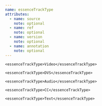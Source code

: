 ```yaml
---
name: essenceTrackType
attributes:
  - name: source
    note: optional
  - name: ref
    note: optional
  - name: version
    note: optional
  - name: annotation
    note: optional
---
```

~~~~
<essenceTrackType>Video</essenceTrackType>
~~~~

~~~~
<essenceTrackType>DVS</essenceTrackType>
~~~~

~~~~
<essenceTrackType>Audio</essenceTrackType>
~~~~

~~~~
<essenceTrackType>CC</essenceTrackType>
~~~~

~~~~
<essenceTrackType>Text</essenceTrackType>
~~~~
